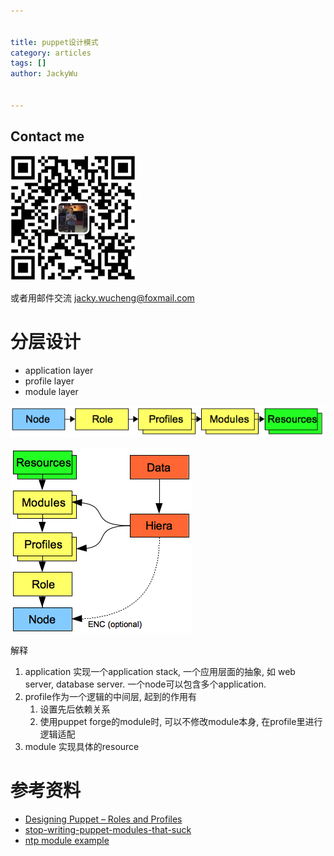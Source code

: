 ```yaml
---


title: puppet设计模式
category: articles
tags: []
author: JackyWu


---
```


## Contact me

![](/assets/images/weixin-pic-jackywu.jpg)

或者用邮件交流 <a href="mailto:jacky.wucheng@foxmail.com">jacky.wucheng@foxmail.com</a>

# 分层设计

* application layer
* profile layer
* module layer

![](/assets/images/puppet/puppet.png)

![](/assets/images/puppet/puppet_big.png)

解释

1. application 实现一个application stack, 一个应用层面的抽象, 如 web server, database server. 一个node可以包含多个application.
1. profile作为一个逻辑的中间层, 起到的作用有
    1. 设置先后依赖关系
    1. 使用puppet forge的module时, 可以不修改module本身, 在profile里进行逻辑适配
1. module 实现具体的resource

# 参考资料

* [Designing Puppet – Roles and Profiles](http://www.craigdunn.org/2012/05/239/)
* [stop-writing-puppet-modules-that-suck](http://bombasticmonkey.com/2011/12/27/stop-writing-puppet-modules-that-suck/)
* [ntp module example](https://github.com/puppetlabs/puppetlabs-ntp/blob/master/manifests/init.pp)
